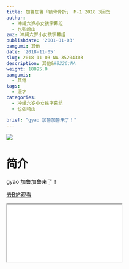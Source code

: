 ```yaml
---
title: 加鲁加鲁「锁骨骨折」 M-1 2018 3回战
author:
  - 冲绳六岁小女孩字幕组
  - 也弘崎山
zmz: 冲绳六岁小女孩字幕组
publishdate: '2001-01-03'
bangumi: 其他
date: '2018-11-05'
slug: 2018-11-03-NA-35204303
description: 其他&#8226;NA
weight: 18895.0
bangumis:
  - 其他
tags:
  - 漫才
categories:
  - 冲绳六岁小女孩字幕组
  - 也弘崎山

brief: "gyao 加鲁加鲁来了！"
---
```

![](https://i.imgur.com/2Kr9Yks.jpg)
# 简介  
gyao
加鲁加鲁来了！  

[去B站观看](https://www.bilibili.com/video/av35204303/)
<div class ="resp-container"><iframe class="testiframe" src="//player.bilibili.com/player.html?aid=35204303"", scrolling="no", allowfullscreen="true" > </iframe></div> 
